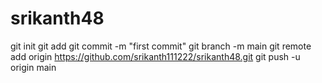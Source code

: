 # srikanth48
git init
git add
git commit -m "first commit"
git branch -m main
git remote add origin
https://github.com/srikanth111222/srikanth48.git
git push -u origin main
